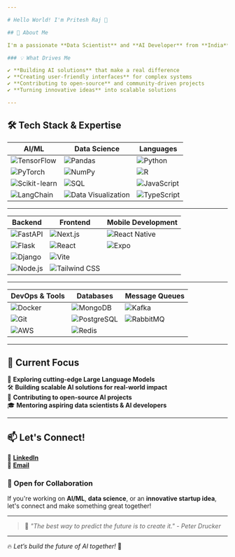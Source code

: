```yaml
---

# Hello World! I'm Pritesh Raj 👋  

## 🚀 About Me  

I'm a passionate **Data Scientist** and **AI Developer** from **India**, on a mission to leverage technology for **human advancement**. Think of me as an **AI architect** who builds bridges between complex algorithms and real-world solutions.  

### 💡 What Drives Me  

✔️ **Building AI solutions** that make a real difference  
✔️ **Creating user-friendly interfaces** for complex systems  
✔️ **Contributing to open-source** and community-driven projects  
✔️ **Turning innovative ideas** into scalable solutions  

---
```


## 🛠️ Tech Stack & Expertise  

| **AI/ML** | **Data Science** | **Languages** |
|-----------|----------------|--------------|
| ![TensorFlow](https://img.shields.io/badge/TensorFlow-FF6F00?style=flat&logo=tensorflow&logoColor=white) | ![Pandas](https://img.shields.io/badge/Pandas-150458?style=flat&logo=pandas&logoColor=white) | ![Python](https://img.shields.io/badge/Python-3776AB?style=flat&logo=python&logoColor=white) |
| ![PyTorch](https://img.shields.io/badge/PyTorch-EE4C2C?style=flat&logo=pytorch&logoColor=white) | ![NumPy](https://img.shields.io/badge/NumPy-013243?style=flat&logo=numpy&logoColor=white) | ![R](https://img.shields.io/badge/R-276DC3?style=flat&logo=r&logoColor=white) |
| ![Scikit-learn](https://img.shields.io/badge/Scikit--learn-F7931E?style=flat&logo=scikitlearn&logoColor=white) | ![SQL](https://img.shields.io/badge/SQL-4479A1?style=flat&logo=mysql&logoColor=white) | ![JavaScript](https://img.shields.io/badge/JavaScript-F7DF1E?style=flat&logo=javascript&logoColor=black) |
| ![LangChain](https://img.shields.io/badge/LangChain-005571?style=flat) | ![Data Visualization](https://img.shields.io/badge/Data%20Visualization-D3.js-FF4088?style=flat) | ![TypeScript](https://img.shields.io/badge/TypeScript-3178C6?style=flat&logo=typescript&logoColor=white) |

---

| **Backend** | **Frontend** | **Mobile Development** |
|------------|------------|------------------|
| ![FastAPI](https://img.shields.io/badge/FastAPI-009688?style=flat&logo=fastapi&logoColor=white) | ![Next.js](https://img.shields.io/badge/Next.js-000000?style=flat&logo=next.js&logoColor=white) | ![React Native](https://img.shields.io/badge/React%20Native-61DAFB?style=flat&logo=react&logoColor=black) |
| ![Flask](https://img.shields.io/badge/Flask-000000?style=flat&logo=flask&logoColor=white) | ![React](https://img.shields.io/badge/React-61DAFB?style=flat&logo=react&logoColor=black) | ![Expo](https://img.shields.io/badge/Expo-000020?style=flat&logo=expo&logoColor=white) |
| ![Django](https://img.shields.io/badge/Django-092E20?style=flat&logo=django&logoColor=white) | ![Vite](https://img.shields.io/badge/Vite-646CFF?style=flat&logo=vite&logoColor=white) | |
| ![Node.js](https://img.shields.io/badge/Node.js-43853D?style=flat&logo=node.js&logoColor=white) | ![Tailwind CSS](https://img.shields.io/badge/TailwindCSS-38B2AC?style=flat&logo=tailwindcss&logoColor=white) | |

---

| **DevOps & Tools** | **Databases** | **Message Queues** |
|------------------|-------------|----------------|
| ![Docker](https://img.shields.io/badge/Docker-2496ED?style=flat&logo=docker&logoColor=white) | ![MongoDB](https://img.shields.io/badge/MongoDB-47A248?style=flat&logo=mongodb&logoColor=white) | ![Kafka](https://img.shields.io/badge/Kafka-231F20?style=flat&logo=apachekafka&logoColor=white) |
| ![Git](https://img.shields.io/badge/Git-F05032?style=flat&logo=git&logoColor=white) | ![PostgreSQL](https://img.shields.io/badge/PostgreSQL-336791?style=flat&logo=postgresql&logoColor=white) | ![RabbitMQ](https://img.shields.io/badge/RabbitMQ-FF6600?style=flat&logo=rabbitmq&logoColor=white) |
| ![AWS](https://img.shields.io/badge/AWS-232F3E?style=flat&logo=amazonaws&logoColor=white) | ![Redis](https://img.shields.io/badge/Redis-DC382D?style=flat&logo=redis&logoColor=white) | |

---

## 🌱 Current Focus  

🚀 **Exploring cutting-edge Large Language Models**  
🛠️ **Building scalable AI solutions for real-world impact**  
📢 **Contributing to open-source AI projects**  
🎓 **Mentoring aspiring data scientists & AI developers**  

---

## 📫 Let's Connect!  

💼 **[LinkedIn](https://www.linkedin.com/in/priteshraj/)**  
📧 **[Email](mailto:priteshraj41@gmail.com)**  

### 💬 Open for Collaboration  

If you're working on **AI/ML**, **data science**, or an **innovative startup idea**, let's connect and make something great together!  

---

> 📝 *"The best way to predict the future is to create it." - Peter Drucker*  

---

🔥 *Let’s build the future of AI together!* 🚀
